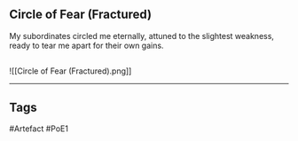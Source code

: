 ## Circle of Fear (Fractured)
My subordinates circled me eternally, attuned to the slightest weakness, ready to tear me apart for their own gains.
##
![[Circle of Fear (Fractured).png]]

---
## Tags
#Artefact
#PoE1